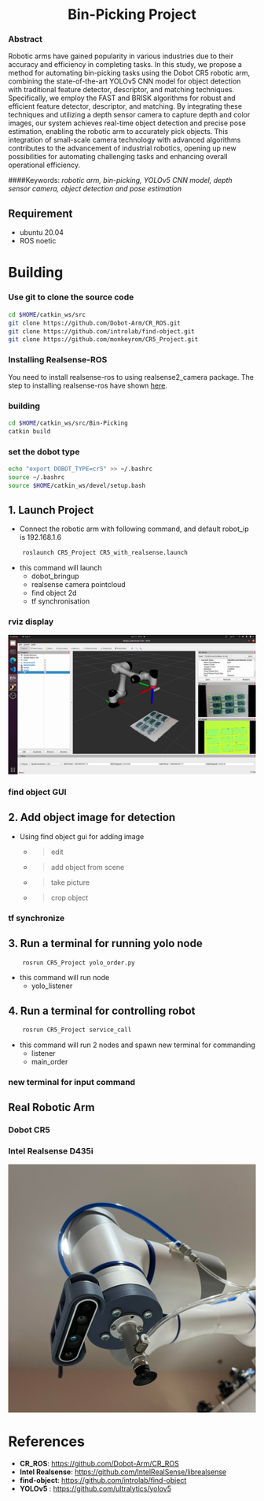 # <center>Bin-Picking Project</center>

### Abstract
Robotic arms have gained popularity in various industries due to their accuracy and efficiency in completing tasks. In this study, we propose a method for automating bin-picking tasks using the Dobot CR5 robotic arm, combining the state-of-the-art YOLOv5 CNN model for object detection with traditional feature detector, descriptor, and matching techniques. Specifically, we employ the FAST and BRISK algorithms for robust and efficient feature detector, descriptor, and matching. By integrating these techniques and utilizing a depth sensor camera to capture depth and color images, our system achieves real-time object detection and precise pose estimation, enabling the robotic arm to accurately pick objects. This integration of small-scale camera technology with advanced algorithms contributes to the advancement of industrial robotics, opening up new possibilities for automating challenging tasks and enhancing overall operational efficiency.

####Keywords: *robotic arm, bin-picking, YOLOv5 CNN model, depth sensor camera, object detection and pose estimation*



## Requirement

- ubuntu 20.04
- ROS noetic

# Building

### Use git to clone the source code
```sh
cd $HOME/catkin_ws/src
git clone https://github.com/Dobot-Arm/CR_ROS.git
git clone https://github.com/introlab/find-object.git
git clone https://github.com/monkeyrom/CR5_Project.git
```
### Installing Realsense-ROS

You need to install realsense-ros to using realsense2_camera package. The step to installing realsense-ros have shown [here](https://github.com/monkeyrom/realsense-ros).

### building
```sh
cd $HOME/catkin_ws/src/Bin-Picking
catkin build
```
### set the dobot type
```sh
echo "export DOBOT_TYPE=cr5" >> ~/.bashrc
source ~/.bashrc
source $HOME/catkin_ws/devel/setup.bash
```

## 1.  Launch Project

* Connect the robotic arm with following command, and default robot_ip is 192.168.1.6 

```sh
    roslaunch CR5_Project CR5_with_realsense.launch
```

* this command will launch 
  - dobot_bringup
  - realsense camera pointcloud
  - find object 2d
  - tf synchronisation

### rviz display

![rviz display](./pic/rviz.png)

### find object GUI

## 2.  Add object image for detection

* Using find object gui for adding image
  - > edit
  - > add object from scene
  - > take picture
  - > crop object

### tf synchronize

## 3.  Run a terminal for running yolo node

```sh
    rosrun CR5_Project yolo_order.py
```

* this command will run node
  - yolo_listener
  
## 4.  Run a terminal for controlling robot

```sh
    rosrun CR5_Project service_call
```

* this command will run 2 nodes and spawn new terminal for commanding
  - listener
  - main_order

### new terminal for input command

## Real Robotic Arm

### Dobot CR5 

### Intel Realsense D435i
![Intel Realsense D435i](./pic/dobot2.jpg)

# References
- **CR_ROS**: https://github.com/Dobot-Arm/CR_ROS
- **Intel Realsense**: https://github.com/IntelRealSense/librealsense
- **find-object**: https://github.com/introlab/find-object
- **YOLOv5** : https://github.com/ultralytics/yolov5
